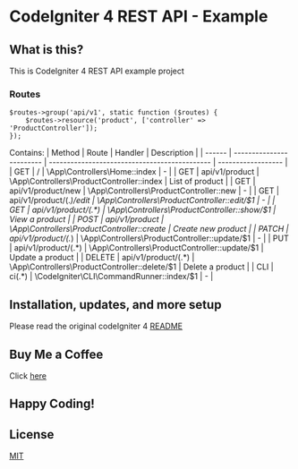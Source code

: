 # CodeIgniter 4 REST API - Example 

## What is this?

This is CodeIgniter 4 REST API example project

### Routes
```
$routes->group('api/v1', static function ($routes) {
    $routes->resource('product', ['controller' => 'ProductController']);
});
```
Contains:
| Method | Route                    | Handler                                       | Description        |
| ------ | ------------------------ | --------------------------------------------- | ------------------ |
| GET    | /                        | \App\Controllers\Home::index                  | -                  |
| GET    | api/v1/product           | \App\Controllers\ProductController::index     | List of product    |
| GET    | api/v1/product/new       | \App\Controllers\ProductController::new       | -                  |
| GET    | api/v1/product/(.*)/edit | \App\Controllers\ProductController::edit/$1   | -                  |
| GET    | api/v1/product/(.*)      | \App\Controllers\ProductController::show/$1   | View a product     |
| POST   | api/v1/product           | \App\Controllers\ProductController::create    | Create new product |
| PATCH  | api/v1/product/(.*)      | \App\Controllers\ProductController::update/$1 | -                  |
| PUT    | api/v1/product/(.*)      | \App\Controllers\ProductController::update/$1 | Update a product   |
| DELETE | api/v1/product/(.*)      | \App\Controllers\ProductController::delete/$1 | Delete a product   |
| CLI    | ci(.*)                   | \CodeIgniter\CLI\CommandRunner::index/$1      | -                  |



## Installation, updates, and more setup

Please read the original codeIgniter 4 [README](README-Origin.md)



## Buy Me a Coffee
Click [here](https://ko-fi.com/sandw)

## Happy Coding!

## License
[MIT](LICENSE)